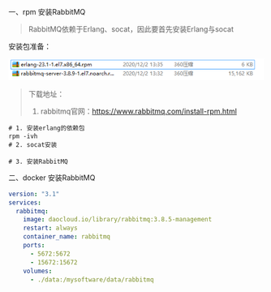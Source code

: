 一、rpm 安装RabbitMQ

> RabbitMQ依赖于Erlang、socat，因此要首先安装Erlang与socat

安装包准备：

![image-20201202134858410](image-20201202134858410.png)

> 下载地址：
> 
> 1. rabbitmq官网：https://www.rabbitmq.com/install-rpm.html

```
# 1. 安装erlang的依赖包
rpm -ivh 
# 2. socat安装

# 3. 安装RabbitMQ
```

二、docker 安装RabbitMQ

```yml
version: "3.1"
services:
  rabbitmq:
    image: daocloud.io/library/rabbitmq:3.8.5-management
    restart: always
    container_name: rabbitmq
    ports:
      - 5672:5672
      - 15672:15672
    volumes:
      - ./data:/mysoftware/data/rabbitmq
```
